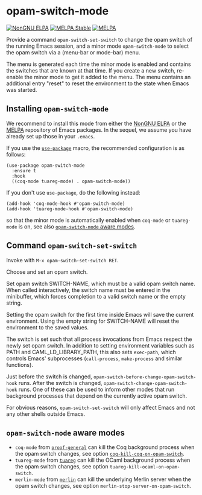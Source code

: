 # opam-switch-mode

[![NonGNU ELPA](https://elpa.nongnu.org/nongnu/opam-switch-mode.svg)](https://elpa.nongnu.org/nongnu/opam-switch-mode.html)
[![MELPA Stable](https://stable.melpa.org/packages/opam-switch-mode-badge.svg)](https://stable.melpa.org/#/opam-switch-mode)
[![MELPA](https://melpa.org/packages/opam-switch-mode-badge.svg)](https://melpa.org/#/opam-switch-mode)

Provide a command `opam-switch-set-switch` to change the opam switch
of the running Emacs session, and a minor mode `opam-switch-mode` to
select the opam switch via a (menu-bar or mode-bar) menu.

The menu is generated each time the minor mode is enabled and contains the
switches that are known at that time. If you create a new switch, re-enable
the minor mode to get it added to the menu. The menu contains an additional
entry "reset" to reset the environment to the state when Emacs was started.

## Installing `opam-switch-mode`

We recommend to install this mode from either the 
[NonGNU ELPA](https://elpa.nongnu.org/) or the
[MELPA](https://melpa.org/) repository of Emacs packages.
In the sequel, we assume you have already set up those in your `.emacs`.

If you use the
[`use-package`](https://github.com/jwiegley/use-package) macro, the
recommended configuration is as follows:

    (use-package opam-switch-mode
      :ensure t
      :hook
      ((coq-mode tuareg-mode) . opam-switch-mode))

If you don't use `use-package`, do the following instead:

    (add-hook 'coq-mode-hook #'opam-switch-mode)
    (add-hook 'tuareg-mode-hook #'opam-switch-mode)

so that the minor mode is automatically enabled when `coq-mode` or `tuareg-mode` is on,
see also [`opam-switch-mode` aware modes](#opam-switch-mode-aware-modes).

## Command `opam-switch-set-switch`

Invoke with `M-x opam-switch-set-switch RET`.

Choose and set an opam switch.

Set opam switch SWITCH-NAME, which must be a valid opam switch name. When
called interactively, the switch name must be entered in the minibuffer,
which forces completion to a valid switch name or the empty string.

Setting the opam switch for the first time inside Emacs will save the
current environment. Using the empty string for SWITCH-NAME will reset the
environment to the saved values.

The switch is set such that all process invocations from Emacs respect the
newly set opam switch. In addition to setting environment variables such as
PATH and CAML_LD_LIBRARY_PATH, this also sets `exec-path`, which controls
Emacs' subprocesses (`call-process`, `make-process` and similar functions).

Just before the switch is changed, `opam-switch-before-change-opam-switch-hook` runs.
After the switch is changed, `opam-switch-change-opam-switch-hook` runs.
One of these can be used to inform other modes that run background processes
that depend on the currently active opam switch.

For obvious reasons, `opam-switch-set-switch` will only affect Emacs and not
any other shells outside Emacs.

## `opam-switch-mode` aware modes

- `coq-mode` from [`proof-general`](https://proofgeneral.github.io/)
  can kill the Coq background process when the opam switch changes,
  see option [`coq-kill-coq-on-opam-switch`](https://proofgeneral.github.io/doc/master/userman/Coq-Proof-General/#index-coq_002dkill_002dcoq_002don_002dopam_002dswitch).
- `tuareg-mode` from [`tuareg`](https://github.com/ocaml/tuareg)
  can kill the OCaml background process when the opam switch changes,
  see option `tuareg-kill-ocaml-on-opam-switch`.
- `merlin-mode` from [`merlin`](https://github.com/ocaml/merlin)
  can kill the underlying Merlin server when the opam switch changes,
  see option `merlin-stop-server-on-opam-switch`.
